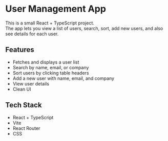 # User Management App

This is a small React + TypeScript project.  
The app lets you view a list of users, search, sort, add new users, and also see details for each user.

## Features
- Fetches and displays a user list
- Search by name, email, or company
- Sort users by clicking table headers
- Add a new user with name, email, and company
- View user details
- Clean UI

## Tech Stack
- React + TypeScript
- Vite
- React Router
- CSS
